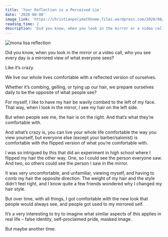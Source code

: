 ```yaml
---
title: 'Your Reflection is a Perceived Lie'
date: '2020-08-08'
image_link: 'https://christianpolymathhome.files.wordpress.com/2020/08/monalisa.png'
reading_time: 2
description: 'Did you know, when you look in the mirror or a video call, who you see every day is a mirrored view of what everyone sees?'
---
```

![mona lisa reflection](https://christianpolymathhome.files.wordpress.com/2020/08/monalisa.png "Mona Lisa Reflection")

Did you know, when you look in the mirror or a video call, who you see every day is a mirrored view of what everyone sees?

Like it’s crazy.

We live our whole lives comfortable with a reflected version of ourselves.

Whether it’s combing, gelling, or tying up our hair, we prepare ourselves daily to be the opposite of what people see?

For myself, I like to have my hair be wavily combed to the left of my face. That way, when I look in the mirror, I see my hair on the left side.

But when people see me, the hair is on the right. And that’s what they’re comfortable with.

And what’s crazy is, you can live your whole life comfortable the way you view yourself, but everyone else (except your barber/salonist) is comfortable with the flipped version of what you’re comfortable with.

I was so intrigued by this that did an experiment in high school where I flipped my hair the other way. One, so I could see the person everyone saw. And two, so others could see the person I saw in the mirror.

It was very uncomfortable, and unfamiliar, viewing myself, and having to comb my hair the opposite direction. The weight of my hair and the style didn’t feel right, and I know quite a few friends wondered why I changed my hair style.

But over time, with all things, I got comfortable with the new look that people would always see, and people got used to my mirrored self.

It’s a very interesting to try to imagine what similar aspects of this applies in real life – false identity, self-proclaimed pride, masked image.

But maybe another time.